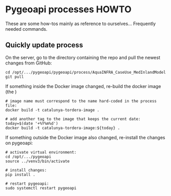 # Pygeoapi processes HOWTO

These are some how-tos mainly as reference to ourselves... Frequently needed commands.

## Quickly update process

On the server, go to the directory containing the repo and pull the newest changes from GitHub:

```
cd /opt/.../pygeoapi/pygeoapi/process/AquaINFRA_CaseUse_MedInlandModel
git pull
```

If something inside the Docker image changed, re-build the docker image (the )

```
# image name must correspond to the name hard-coded in the process file:
docker build -t catalunya-tordera-image .

# add another tag to the image that keeps the current date:
today=$(date '+%Y%m%d')
docker build -t catalunya-tordera-image:${today} .

```

If something outside the Docker image also changed, re-install the changes on pygeoapi:

```
# activate virtual environment:
cd /opt/.../pygeoapi
source ../venv3/bin/activate

# install changes:
pip install .

# restart pygeoapi:
sudo systemctl restart pygeoapi
```